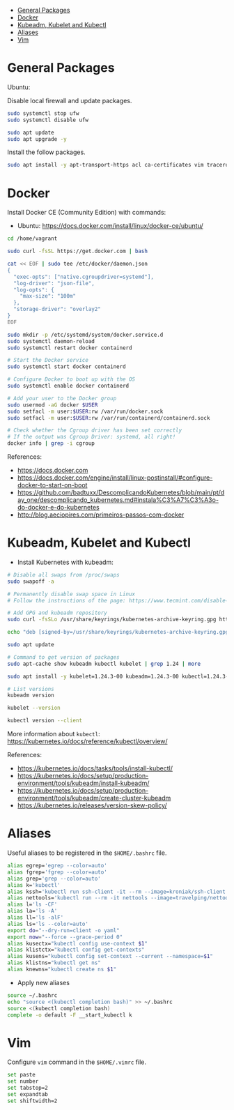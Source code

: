 <!-- TOC -->

- [General Packages](#general-packages)
- [Docker](#docker)
- [Kubeadm, Kubelet and Kubectl](#kubeadm-kubelet-and-kubectl)
- [Aliases](#aliases)
- [Vim](#vim)

<!-- TOC -->

# General Packages

Ubuntu:

Disable local firewall and update packages.

```bash
sudo systemctl stop ufw
sudo systemctl disable ufw

sudo apt update
sudo apt upgrade -y
```

Install the follow packages.

```bash
sudo apt install -y apt-transport-https acl ca-certificates vim traceroute telnet tcpdump elinks curl wget openssl netcat net-tools jq etcd-client cri-tools
```

# Docker

Install Docker CE (Community Edition) with commands:

* Ubuntu: https://docs.docker.com/install/linux/docker-ce/ubuntu/

```bash
cd /home/vagrant

sudo curl -fsSL https://get.docker.com | bash

cat << EOF | sudo tee /etc/docker/daemon.json
{
  "exec-opts": ["native.cgroupdriver=systemd"],
  "log-driver": "json-file",
  "log-opts": {
    "max-size": "100m"
  },
  "storage-driver": "overlay2"
}
EOF

sudo mkdir -p /etc/systemd/system/docker.service.d
sudo systemctl daemon-reload
sudo systemctl restart docker containerd

# Start the Docker service
sudo systemctl start docker containerd

# Configure Docker to boot up with the OS
sudo systemctl enable docker containerd

# Add your user to the Docker group
sudo usermod -aG docker $USER
sudo setfacl -m user:$USER:rw /var/run/docker.sock
sudo setfacl -m user:$USER:rw /var/run/containerd/containerd.sock

# Check whether the Cgroup driver has been set correctly
# If the output was Cgroup Driver: systemd, all right!
docker info | grep -i cgroup
```

References:

* https://docs.docker.com
* https://docs.docker.com/engine/install/linux-postinstall/#configure-docker-to-start-on-boot
* https://github.com/badtuxx/DescomplicandoKubernetes/blob/main/pt/day_one/descomplicando_kubernetes.md#instala%C3%A7%C3%A3o-do-docker-e-do-kubernetes
* http://blog.aeciopires.com/primeiros-passos-com-docker

# Kubeadm, Kubelet and Kubectl

* Install Kubernetes with kubeadm:

```bash
# Disable all swaps from /proc/swaps
sudo swapoff -a

# Permanently disable swap space in Linux
# Follow the instructions of the page: https://www.tecmint.com/disable-swap-partition-in-centos-ubuntu/

# Add GPG and kubeadm repository
sudo curl -fsSLo /usr/share/keyrings/kubernetes-archive-keyring.gpg https://packages.cloud.google.com/apt/doc/apt-key.gpg

echo "deb [signed-by=/usr/share/keyrings/kubernetes-archive-keyring.gpg] https://apt.kubernetes.io/ kubernetes-xenial main" | sudo tee /etc/apt/sources.list.d/kubernetes.list

sudo apt update

# Command to get version of packages
sudo apt-cache show kubeadm kubectl kubelet | grep 1.24 | more

sudo apt install -y kubelet=1.24.3-00 kubeadm=1.24.3-00 kubectl=1.24.3-00

# List versions
kubeadm version

kubelet --version

kubectl version --client
```

More information about ``kubectl``: https://kubernetes.io/docs/reference/kubectl/overview/

References:

* https://kubernetes.io/docs/tasks/tools/install-kubectl/
* https://kubernetes.io/docs/setup/production-environment/tools/kubeadm/install-kubeadm/
* https://kubernetes.io/docs/setup/production-environment/tools/kubeadm/create-cluster-kubeadm
* https://kubernetes.io/releases/version-skew-policy/

# Aliases

Useful aliases to be registered in the ``$HOME/.bashrc`` file.

```bash
alias egrep='egrep --color=auto'
alias fgrep='fgrep --color=auto'
alias grep='grep --color=auto'
alias k='kubectl'
alias kssh='kubectl run ssh-client -it --rm --image=kroniak/ssh-client -n default -- bash'
alias nettools='kubectl run --rm -it nettools --image=travelping/nettools:latest -n default -- bash'
alias l='ls -CF'
alias la='ls -A'
alias ll='ls -alF'
alias ls='ls --color=auto'
export do="--dry-run=client -o yaml"
export now="--force --grace-period 0"
alias kusectx="kubectl config use-context $1"
alias klistctx="kubectl config get-contexts"
alias kusens="kubectl config set-context --current --namespace=$1"
alias klistns="kubectl get ns"
alias knewns="kubectl create ns $1"
```

* Apply new aliases

```bash
source ~/.bashrc
echo "source <(kubectl completion bash)" >> ~/.bashrc
source <(kubectl completion bash)
complete -o default -F __start_kubectl k
```

# Vim

Configure ``vim`` command in the ``$HOME/.vimrc`` file.

```bash
set paste
set number
set tabstop=2
set expandtab
set shiftwidth=2
```
